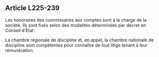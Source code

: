 Article L225-239
----
Les honoraires des commissaires aux comptes sont à la charge de la société. Ils
sont fixés selon des modalités déterminées par décret en Conseil d'Etat.

La chambre régionale de discipline et, en appel, la chambre nationale de
discipline sont compétentes pour connaître de tout litige tenant à leur
rémunération.
